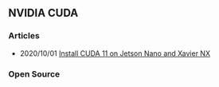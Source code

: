 ## NVIDIA CUDA


### Articles
- 2020/10/01 [Install CUDA 11 on Jetson Nano and Xavier NX](https://www.seeedstudio.com/blog/2020/07/29/install-cuda-11-on-jetson-nano-and-xavier-nx/)





### Open Source


